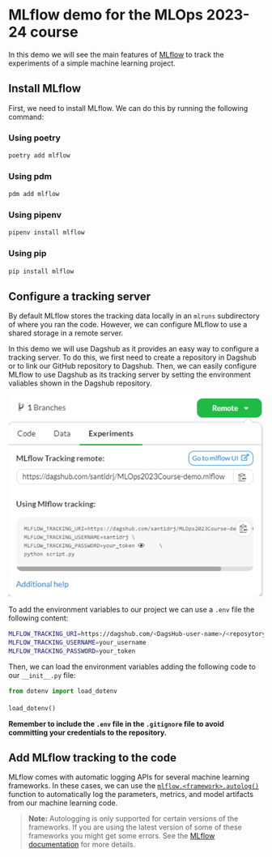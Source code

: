 # MLflow demo for the MLOps 2023-24 course
In this demo we will see the main features of [MLflow](https://mlflow.org/) to track the experiments of a simple machine
learning project.

## Install MLflow
First, we need to install MLflow. We can do this by running the following command:

### Using poetry
```bash
poetry add mlflow
```

### Using pdm
```bash
pdm add mlflow
```

### Using pipenv
```bash
pipenv install mlflow
```

### Using pip
```bash
pip install mlflow
```

## Configure a tracking server
By default MLflow stores the tracking data locally in an `mlruns` subdirectory of where you ran the code. However, we
can configure MLflow to use a shared storage in a remote server.

In this demo we will use Dagshub  as it provides an easy
way to configure a tracking server. To do this, we first need to create a repository in Dagshub or to link our GitHub
repository to Dagshub. Then, we can easily configure MLflow to use Dagshub as its tracking server by setting the environment
valiables shown in the Dagshub repository.

<p align="center">
    <img src="static/dagshub-mlflow-config.png" width="700" alt="Dagshub MLflow configuration">
</p>

To add the environment variables to our project we can use a `.env` file the following content:

```bash
MLFLOW_TRACKING_URI=https://dagshub.com/<DagsHub-user-name>/<reposytory-name>.mlflow
MLFLOW_TRACKING_USERNAME=your_username
MLFLOW_TRACKING_PASSWORD=your_token
```

Then, we can load the environment variables adding the following code to our `__init__.py` file:

```python
from dotenv import load_dotenv

load_dotenv()
```

**Remember to include the `.env` file in the `.gitignore` file to avoid committing your credentials to the repository.**

## Add MLflow tracking to the code
MLflow comes with automatic logging APIs for several machine learning frameworks. In these cases, we can use the
[`mlflow.<framework>.autolog()`](https://mlflow.org/docs/latest/tracking.html#automatic-logging) function to automatically
log the parameters, metrics, and model artifacts from our machine learning code.

> **Note:** Autologging is only supported for certain versions of the frameworks. If you are using the latest version of
some of these frameworks you might get some errors. See the [MLflow documentation](https://mlflow.org/docs/latest/tracking.html#automatic-logging) for more details.




